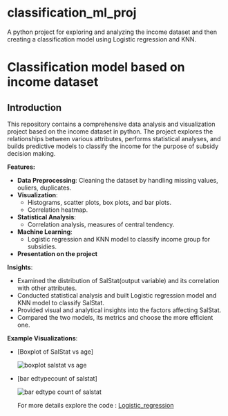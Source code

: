 # classification_ml_proj
A python project for exploring and analyzing the income dataset and then creating a classification model using Logistic regression and KNN.

# Classification model based on income dataset
## Introduction
This repository contains a comprehensive data analysis and visualization project based on the income dataset in python. The project explores the relationships between various attributes, performs statistical analyses, and builds predictive models to classify the income for the purpose of subsidy decision making.

**Features:**
- **Data Preprocessing**: Cleaning the dataset by handling missing values, ouliers, duplicates.
- **Visualization**:
  - Histograms, scatter plots, box plots, and bar plots.
  - Correlation heatmap.
- **Statistical Analysis**:
  - Correlation analysis, measures of central tendency.
- **Machine Learning**:
  - Logistic regression and KNN model to classify income group for subsidies.
- **Presentation on the project**

**Insights**:
- Examined the distribution of SalStat(output variable) and its correlation with other attributes.
- Conducted statistical analysis and built Logistic regression model and KNN model to classify SalStat.
- Provided visual and analytical insights into the factors affecting SalStat.
- Compared the two models, its metrics and choose the more efficient one.

**Example Visualizations**:
- [Boxplot of SalStat vs age]
  
  ![boxplot salstat vs age](https://github.com/Sania-git/income_classification_nptelproj/blob/main/boxplot%20salstat%20vs%20age.png)

- [bar edtypecount of salstat]
  
  ![bar edtype count of salstat](https://github.com/Sania-git/income_classification_nptelproj/blob/main/bar%20edtype%20count%20of%20salstat.png?raw=true)

  For more details explore the code : [Logistic_regression](Logistic_reg(classification).ipynb)
